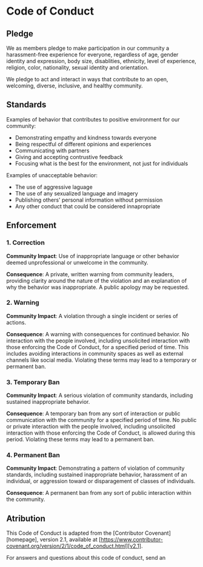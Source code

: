 # Code of Conduct

## Pledge

We as members pledge to make participation in our community a harassment-free experience for everyone, regardless of age, gender identity and expression, body size, disablities, ethnicity, level of experience, religion, color, nationality, sexual identity and orientation.

We pledge to act and interact in ways that contribute to an open, welcoming,
diverse, inclusive, and healthy community.

## Standards

Examples of behavior that contributes to positive environment for our community:

* Demonstrating empathy and kindness towards everyone
* Being respectful of different opinions and experiences
* Communicating with partners
* Giving and accepting contrustive feedback
* Focusing what is the best for the environment, not just for individuals

Examples of unacceptable behavior:

* The use of aggressive laguage
* The use of any sexualized language and imagery
* Publishing others' personal information without permission
* Any other conduct that could be considered innapropriate

## Enforcement

### 1. Correction

**Community Impact**: Use of inappropriate language or other behavior deemed
unprofessional or unwelcome in the community.

**Consequence**: A private, written warning from community leaders, providing
clarity around the nature of the violation and an explanation of why the
behavior was inappropriate. A public apology may be requested.

### 2. Warning

**Community Impact**: A violation through a single incident or series of
actions.

**Consequence**: A warning with consequences for continued behavior. No
interaction with the people involved, including unsolicited interaction with
those enforcing the Code of Conduct, for a specified period of time. This
includes avoiding interactions in community spaces as well as external channels
like social media. Violating these terms may lead to a temporary or permanent
ban.

### 3. Temporary Ban

**Community Impact**: A serious violation of community standards, including
sustained inappropriate behavior.

**Consequence**: A temporary ban from any sort of interaction or public
communication with the community for a specified period of time. No public or
private interaction with the people involved, including unsolicited interaction
with those enforcing the Code of Conduct, is allowed during this period.
Violating these terms may lead to a permanent ban.

### 4. Permanent Ban

**Community Impact**: Demonstrating a pattern of violation of community
standards, including sustained inappropriate behavior, harassment of an
individual, or aggression toward or disparagement of classes of individuals.

**Consequence**: A permanent ban from any sort of public interaction within the
community.

## Atribution

This Code of Conduct is adapted from the [Contributor Covenant][homepage],
version 2.1, available at
[https://www.contributor-covenant.org/version/2/1/code_of_conduct.html][v2.1].

For answers and questions about this code of conduct, send an